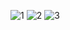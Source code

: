 ![1](https://user-images.githubusercontent.com/104350955/169143871-b29b91b8-7273-49dd-8244-fad67531ba67.jpg) 
![2](https://user-images.githubusercontent.com/104350955/169143879-2d3f94ab-ddd2-4d8a-b6c3-d436ba2441c8.jpg)
![3](https://user-images.githubusercontent.com/104350955/169143882-0f32aa3f-783f-4143-af97-32a1f395cf8d.jpg)
